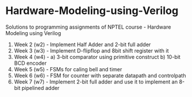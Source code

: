 # Hardware-Modeling-using-Verilog
Solutions to programming assignments of NPTEL course - Hardware Modeling using Verilog
1. Week 2 (w2) - Implement Half Adder and 2-bit full adder
2. Week 3 (w3) - Implement D-flipflop and 8bit shift register with it
3. Week 4 (w4) - a) 3-bit comparator using primitive construct
                 b) 10-bit BCD encoder
4. Week 5 (w5) - FSMs for caling bell and timer
5. Week 6 (w6) - FSM for counter with separate datapath and controlpath
6. Week 7 (w7) - Implement 2-bit full adder and use it to implement an 8-bit pipelined adder
